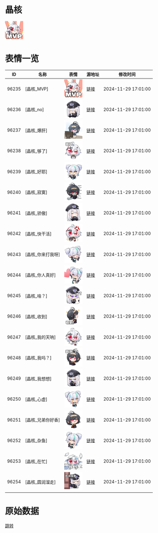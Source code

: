 # 晶核

<img src="./cover.png" height="60" alt="cover" />

# 表情一览

|ID|名称|表情|源地址|修改时间|
|----|----|----|----|----|
|96235|[晶核_MVP]|<img src="./pic/096235_%5B晶核_MVP%5D.png" height="60" alt="MVP"/>|[链接](https://i0.hdslb.com/bfs/garb/a1a8326d4314b4e692b021fee40315b96c9460b5.png)|2024-11-29 17:01:00|
|96236|[晶核_no]|<img src="./pic/096236_%5B晶核_no%5D.png" height="60" alt="no"/>|[链接](https://i0.hdslb.com/bfs/garb/5acdd52feebf7a521d86f82c7c2e01f0be970fab.png)|2024-11-29 17:01:00|
|96237|[晶核_爆肝]|<img src="./pic/096237_%5B晶核_爆肝%5D.png" height="60" alt="爆肝"/>|[链接](https://i0.hdslb.com/bfs/garb/03b498ea51ba03e4cd12df8fd189f6e53b043066.png)|2024-11-29 17:01:00|
|96238|[晶核_够了]|<img src="./pic/096238_%5B晶核_够了%5D.png" height="60" alt="够了"/>|[链接](https://i0.hdslb.com/bfs/garb/75b2fa295a07b3b0278203c5c80f890c5470cbaa.png)|2024-11-29 17:01:00|
|96239|[晶核_好耶]|<img src="./pic/096239_%5B晶核_好耶%5D.png" height="60" alt="好耶"/>|[链接](https://i0.hdslb.com/bfs/garb/93ddfe14a3cfecfb50affc9cb4b4302afc3ad377.png)|2024-11-29 17:01:00|
|96240|[晶核_寂寞]|<img src="./pic/096240_%5B晶核_寂寞%5D.png" height="60" alt="寂寞"/>|[链接](https://i0.hdslb.com/bfs/garb/9c002cd6b4e40ad088ef1838a2521b87f4ec0a60.png)|2024-11-29 17:01:00|
|96241|[晶核_骄傲]|<img src="./pic/096241_%5B晶核_骄傲%5D.png" height="60" alt="骄傲"/>|[链接](https://i0.hdslb.com/bfs/garb/9d3898b4196987fde1daa12799f5f221d0dc27cd.png)|2024-11-29 17:01:00|
|96242|[晶核_快干活]|<img src="./pic/096242_%5B晶核_快干活%5D.png" height="60" alt="快干活"/>|[链接](https://i0.hdslb.com/bfs/garb/096f20f9df70c97f2ed483937b1ee840c1f461b1.png)|2024-11-29 17:01:00|
|96243|[晶核_你来打我呀]|<img src="./pic/096243_%5B晶核_你来打我呀%5D.png" height="60" alt="你来打我呀"/>|[链接](https://i0.hdslb.com/bfs/garb/7b3b3a531c1f879f3c3764ee901d04a6d149aa39.png)|2024-11-29 17:01:00|
|96244|[晶核_你人真好]|<img src="./pic/096244_%5B晶核_你人真好%5D.png" height="60" alt="你人真好"/>|[链接](https://i0.hdslb.com/bfs/garb/73ce83073c8b949aa9e1fd75a7ed65b3e086f0c4.png)|2024-11-29 17:01:00|
|96245|[晶核_啥？]|<img src="./pic/096245_%5B晶核_啥？%5D.png" height="60" alt="啥？"/>|[链接](https://i0.hdslb.com/bfs/garb/6f922e8878b9473f7ed6b174572e80f70e3d0880.png)|2024-11-29 17:01:00|
|96246|[晶核_收到]|<img src="./pic/096246_%5B晶核_收到%5D.png" height="60" alt="收到"/>|[链接](https://i0.hdslb.com/bfs/garb/30c03b9ad71b852d4fcf058f2384ea5a430b71d4.png)|2024-11-29 17:01:00|
|96247|[晶核_我的天呐]|<img src="./pic/096247_%5B晶核_我的天呐%5D.png" height="60" alt="我的天呐"/>|[链接](https://i0.hdslb.com/bfs/garb/0cf5eeb115fa3af5ab026f9d3ed215b56a0bd16e.png)|2024-11-29 17:01:00|
|96248|[晶核_我吗？]|<img src="./pic/096248_%5B晶核_我吗？%5D.png" height="60" alt="我吗？"/>|[链接](https://i0.hdslb.com/bfs/garb/f2769686274b15be5dea9a0e468c1ae032c0f2b5.png)|2024-11-29 17:01:00|
|96249|[晶核_我想想]|<img src="./pic/096249_%5B晶核_我想想%5D.png" height="60" alt="我想想"/>|[链接](https://i0.hdslb.com/bfs/garb/6316eb51c30b94226faf91ecab10679b8e727985.png)|2024-11-29 17:01:00|
|96250|[晶核_心虚]|<img src="./pic/096250_%5B晶核_心虚%5D.png" height="60" alt="心虚"/>|[链接](https://i0.hdslb.com/bfs/garb/2838bb318c7703181accb4beeb230a02ac617f99.png)|2024-11-29 17:01:00|
|96251|[晶核_兄弟你好香]|<img src="./pic/096251_%5B晶核_兄弟你好香%5D.png" height="60" alt="兄弟你好香"/>|[链接](https://i0.hdslb.com/bfs/garb/40b36b5e7bf50b03e34b4c2c4b58923fb0a2807b.png)|2024-11-29 17:01:00|
|96252|[晶核_杂鱼]|<img src="./pic/096252_%5B晶核_杂鱼%5D.png" height="60" alt="杂鱼"/>|[链接](https://i0.hdslb.com/bfs/garb/0b65a72d10200aab99545385d86f64f856a8d3c8.png)|2024-11-29 17:01:00|
|96253|[晶核_在忙]|<img src="./pic/096253_%5B晶核_在忙%5D.png" height="60" alt="在忙"/>|[链接](https://i0.hdslb.com/bfs/garb/2b80889bcfa1e1a3d5b5119fd626690c2fb47784.png)|2024-11-29 17:01:00|
|96254|[晶核_圆润溜走]|<img src="./pic/096254_%5B晶核_圆润溜走%5D.png" height="60" alt="圆润溜走"/>|[链接](https://i0.hdslb.com/bfs/garb/3c1b0d0bde1445268d5029b6ef7200991faeb4ee.png)|2024-11-29 17:01:00|

# 原始数据

[跳转](./raw.json)

